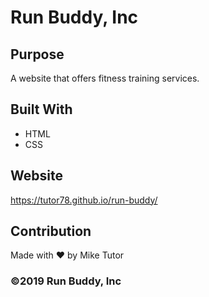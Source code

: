 # Run Buddy, Inc

## Purpose
A website that offers fitness training services. 

## Built With
* HTML
* CSS

## Website
https://tutor78.github.io/run-buddy/

## Contribution
Made with ❤️ by Mike Tutor

### ©️2019 Run Buddy, Inc 

